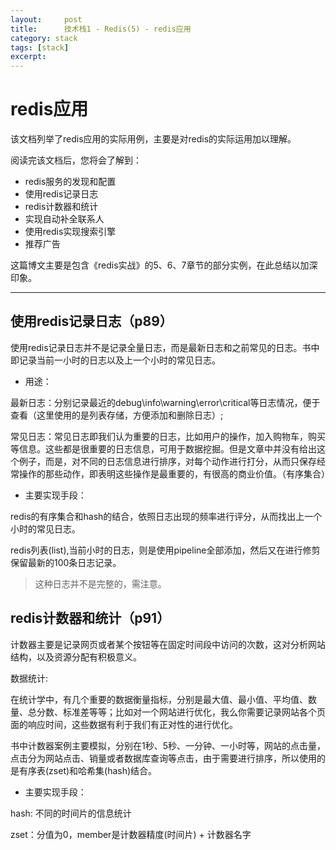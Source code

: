```yaml
---
layout:     post
title:      技术栈1 - Redis(5) - redis应用
category: stack
tags: [stack]
excerpt: 
---
```


redis应用
=========

该文档列举了redis应用的实际用例，主要是对redis的实际运用加以理解。

阅读完该文档后，您将会了解到：

* redis服务的发现和配置
* 使用redis记录日志
* redis计数器和统计
* 实现自动补全联系人
* 使用redis实现搜索引擎
* 推荐广告

这篇博文主要是包含《redis实战》的5、6、7章节的部分实例，在此总结以加深印象。

--------------------------------------------------------------------------------

使用redis记录日志（p89）
------------------

使用redis记录日志并不是记录全量日志，而是最新日志和之前常见的日志。书中即记录当前一小时的日志以及上一个小时的常见日志。

- 用途：

最新日志：分别记录最近的debug\info\warning\error\critical等日志情况，便于查看（这里使用的是列表存储，方便添加和删除日志）;

常见日志：常见日志即我们认为重要的日志，比如用户的操作，加入购物车，购买等信息。这些都是很重要的日志信息，可用于数据挖掘。但是文章中并没有给出这个例子，而是，对不同的日志信息进行排序，对每个动作进行打分，从而只保存经常操作的那些动作，即表明这些操作是最重要的，有很高的商业价值。（有序集合）

- 主要实现手段：

redis的有序集合和hash的结合，依照日志出现的频率进行评分，从而找出上一个小时的常见日志。

redis列表(list),当前小时的日志，则是使用pipeline全部添加，然后又在进行修剪保留最新的100条日志记录。

> 这种日志并不是完整的，需注意。

redis计数器和统计（p91）
--------------------

计数器主要是记录网页或者某个按钮等在固定时间段中访问的次数，这对分析网站结构，以及资源分配有积极意义。

数据统计:

在统计学中，有几个重要的数据衡量指标，分别是最大值、最小值、平均值、数量、总分数、标准差等等；比如对一个网站进行优化，我么你需要记录网站各个页面的响应时间，这些数据有利于我们有正对性的进行优化。

书中计数器案例主要模拟，分别在1秒、5秒、一分钟、一小时等，网站的点击量，点击分为网站点击、销量或者数据库查询等点击，由于需要进行排序，所以使用的是有序表(zset)和哈希集(hash)结合。

- 主要实现手段：

hash: 不同的时间片的信息统计

zset：分值为0，member是计数器精度(时间片) + 计数器名字


